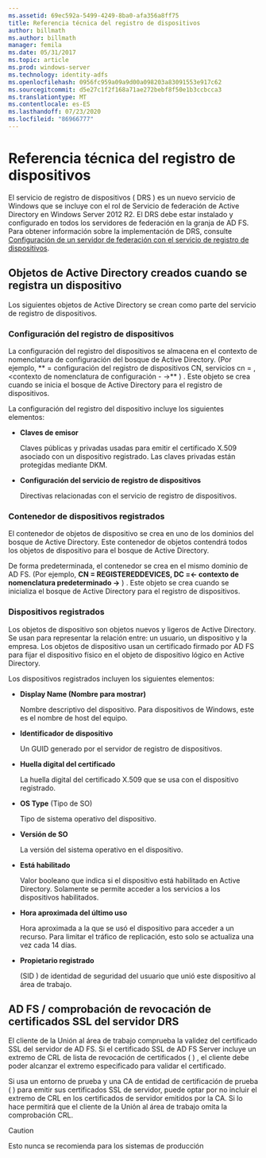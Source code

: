```yaml
---
ms.assetid: 69ec592a-5499-4249-8ba0-afa356a8ff75
title: Referencia técnica del registro de dispositivos
author: billmath
ms.author: billmath
manager: femila
ms.date: 05/31/2017
ms.topic: article
ms.prod: windows-server
ms.technology: identity-adfs
ms.openlocfilehash: 0956fc959a09a9d00a098203a83091553e917c62
ms.sourcegitcommit: d5e27c1f2f168a71ae272bebf8f50e1b3ccbcca3
ms.translationtype: MT
ms.contentlocale: es-ES
ms.lasthandoff: 07/23/2020
ms.locfileid: "86966777"
---
```

# <a name="device-registration-technical-reference"></a>Referencia técnica del registro de dispositivos
El servicio de registro de dispositivos \( DRS \) es un nuevo servicio de Windows que se incluye con el rol de Servicio de federación de Active Directory en Windows Server 2012 R2.  El DRS debe estar instalado y configurado en todos los servidores de federación en la granja de AD FS.  Para obtener información sobre la implementación de DRS, consulte [Configuración de un servidor de federación con el servicio de registro de dispositivos](/previous-versions/windows/it-pro/windows-server-2012-R2-and-2012/dn486831(v=ws.11)).  
  
## <a name="active-directory-objects-created-when-a-device-is-registered"></a>Objetos de Active Directory creados cuando se registra un dispositivo  
Los siguientes objetos de Active Directory se crean como parte del servicio de registro de dispositivos.  
  
### <a name="device-registration-configuration"></a>Configuración del registro de dispositivos  
La configuración del registro del dispositivos se almacena en el contexto de nomenclatura de configuración del bosque de Active Directory. \(Por ejemplo, ** \= configuración del registro de dispositivos CN, servicios cn \= , <contexto de nomenclatura de configuración \- \->** \) . Este objeto se crea cuando se inicia el bosque de Active Directory para el registro de dispositivos.  
  
La configuración del registro del dispositivo incluye los siguientes elementos:  
  
-   **Claves de emisor**  
  
    Claves públicas y privadas usadas para emitir el certificado X.509 asociado con un dispositivo registrado.  Las claves privadas están protegidas mediante DKM.  
  
-   **Configuración del servicio de registro de dispositivos**  
  
    Directivas relacionadas con el servicio de registro de dispositivos.  
  
### <a name="registered-devices-container"></a>Contenedor de dispositivos registrados  
El contenedor de objetos de dispositivo se crea en uno de los dominios del bosque de Active Directory.  Este contenedor de objetos contendrá todos los objetos de dispositivo para el bosque de Active Directory.  
  
De forma predeterminada, el contenedor se crea en el mismo dominio de AD FS.  \(Por ejemplo, **CN \= REGISTEREDDEVICES, DC \=<\- contexto de nomenclatura predeterminado \->** \) . Este objeto se crea cuando se inicializa el bosque de Active Directory para el registro de dispositivos.  
  
### <a name="registered-devices"></a>Dispositivos registrados  
Los objetos de dispositivo son objetos nuevos y ligeros de Active Directory.  Se usan para representar la relación entre: un usuario, un dispositivo y la empresa.  Los objetos de dispositivo usan un certificado firmado por AD FS para fijar el dispositivo físico en el objeto de dispositivo lógico en Active Directory.  
  
Los dispositivos registrados incluyen los siguientes elementos:  
  
-   **Display Name (Nombre para mostrar)**  
  
    Nombre descriptivo del dispositivo.  Para dispositivos de Windows, este es el nombre de host del equipo.  
  
-   **Identificador de dispositivo**  
  
    Un GUID generado por el servidor de registro de dispositivos.  
  
-   **Huella digital del certificado**  
  
    La huella digital del certificado X.509 que se usa con el dispositivo registrado.  
  
-   **OS Type** (Tipo de SO)  
  
    Tipo de sistema operativo del dispositivo.  
  
-   **Versión de SO**  
  
    La versión del sistema operativo en el dispositivo.  
  
-   **Está habilitado**  
  
    Valor booleano que indica si el dispositivo está habilitado en Active Directory.  Solamente se permite acceder a los servicios a los dispositivos habilitados.  
  
-   **Hora aproximada del último uso**  
  
    Hora aproximada a la que se usó el dispositivo para acceder a un recurso.  Para limitar el tráfico de replicación, esto solo se actualiza una vez cada 14 días.  
  
-   **Propietario registrado**  
  
    \(SID \) de identidad de seguridad del usuario que unió este dispositivo al área de trabajo.  
  
## <a name="ad-fsdrs-server-ssl-certificate-revocation-checking"></a>AD FS \/ comprobación de revocación de certificados SSL del servidor DRS  
El cliente de la Unión al área de trabajo comprueba la validez del certificado SSL del servidor de AD FS.  Si el certificado SSL de AD FS Server incluye un extremo de CRL de lista de revocación de certificados \( \) , el cliente debe poder alcanzar el extremo especificado para validar el certificado.  
  
Si usa un entorno de prueba y una CA de entidad de certificación de prueba \( \) para emitir sus certificados SSL de servidor, puede optar por no incluir el extremo de CRL en los certificados de servidor emitidos por la CA.  Si lo hace permitirá que el cliente de la Unión al área de trabajo omita la comprobación CRL.  
  
> [!CAUTION]  
> Esto nunca se recomienda para los sistemas de producción  
  
